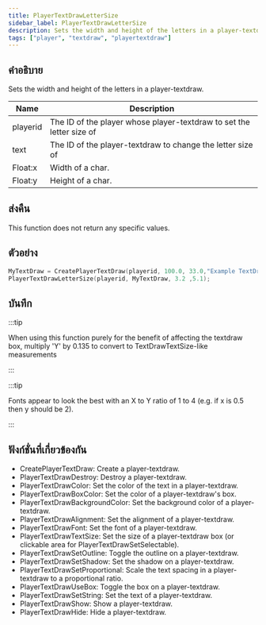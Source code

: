 ```yaml
---
title: PlayerTextDrawLetterSize
sidebar_label: PlayerTextDrawLetterSize
description: Sets the width and height of the letters in a player-textdraw.
tags: ["player", "textdraw", "playertextdraw"]
---
```


## คำอธิบาย

Sets the width and height of the letters in a player-textdraw.

| Name     | Description                                                          |
| -------- | -------------------------------------------------------------------- |
| playerid | The ID of the player whose player-textdraw to set the letter size of |
| text     | The ID of the player-textdraw to change the letter size of           |
| Float:x  | Width of a char.                                                     |
| Float:y  | Height of a char.                                                    |

## ส่งคืน

This function does not return any specific values.

## ตัวอย่าง

```c
MyTextDraw = CreatePlayerTextDraw(playerid, 100.0, 33.0,"Example TextDraw");
PlayerTextDrawLetterSize(playerid, MyTextDraw, 3.2 ,5.1);
```

## บันทึก

:::tip

When using this function purely for the benefit of affecting the textdraw box, multiply 'Y' by 0.135 to convert to TextDrawTextSize-like measurements

:::

:::tip

Fonts appear to look the best with an X to Y ratio of 1 to 4 (e.g. if x is 0.5 then y should be 2).

:::

## ฟังก์ชั่นที่เกี่ยวข้องกัน

- CreatePlayerTextDraw: Create a player-textdraw.
- PlayerTextDrawDestroy: Destroy a player-textdraw.
- PlayerTextDrawColor: Set the color of the text in a player-textdraw.
- PlayerTextDrawBoxColor: Set the color of a player-textdraw's box.
- PlayerTextDrawBackgroundColor: Set the background color of a player-textdraw.
- PlayerTextDrawAlignment: Set the alignment of a player-textdraw.
- PlayerTextDrawFont: Set the font of a player-textdraw.
- PlayerTextDrawTextSize: Set the size of a player-textdraw box (or clickable area for PlayerTextDrawSetSelectable).
- PlayerTextDrawSetOutline: Toggle the outline on a player-textdraw.
- PlayerTextDrawSetShadow: Set the shadow on a player-textdraw.
- PlayerTextDrawSetProportional: Scale the text spacing in a player-textdraw to a proportional ratio.
- PlayerTextDrawUseBox: Toggle the box on a player-textdraw.
- PlayerTextDrawSetString: Set the text of a player-textdraw.
- PlayerTextDrawShow: Show a player-textdraw.
- PlayerTextDrawHide: Hide a player-textdraw.
